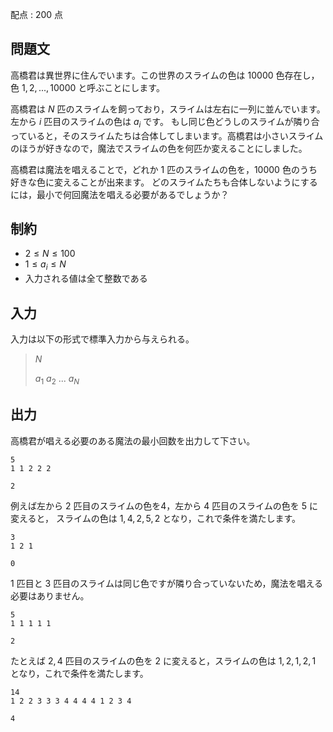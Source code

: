 配点 : $200$ 点

## 問題文

高橋君は異世界に住んでいます。この世界のスライムの色は $10000$ 色存在し，色 $1, 2, ..., 10000$ と呼ぶことにします。

高橋君は $N$ 匹のスライムを飼っており，スライムは左右に一列に並んでいます。左から $i$ 匹目のスライムの色は $a_i$ です。
もし同じ色どうしのスライムが隣り合っていると，そのスライムたちは合体してしまいます。高橋君は小さいスライムのほうが好きなので，魔法でスライムの色を何匹か変えることにしました。

高橋君は魔法を唱えることで，どれか $1$ 匹のスライムの色を，$10000$ 色のうち好きな色に変えることが出来ます。
どのスライムたちも合体しないようにするには，最小で何回魔法を唱える必要があるでしょうか？

## 制約

- $2 \leq N \leq 100$
- $1 \leq a_i \leq N$
- 入力される値は全て整数である

## 入力

入力は以下の形式で標準入力から与えられる。

> $N$
> 
> $a_1$ $a_2$ $...$ $a_N$

## 出力

高橋君が唱える必要のある魔法の最小回数を出力して下さい。

```input1
5
1 1 2 2 2
```

```output1
2
```

例えば左から $2$ 匹目のスライムの色を$4$，左から $4$ 匹目のスライムの色を $5$ に変えると，
スライムの色は $1, 4, 2, 5, 2$ となり，これで条件を満たします。

```input2
3
1 2 1
```

```output2
0
```

$1$ 匹目と $3$ 匹目のスライムは同じ色ですが隣り合っていないため，魔法を唱える必要はありません。

```input3
5
1 1 1 1 1
```

```output3
2
```

たとえば $2, 4$ 匹目のスライムの色を $2$ に変えると，スライムの色は $1, 2, 1, 2, 1$ となり，これで条件を満たします。

```input4
14
1 2 2 3 3 3 4 4 4 4 1 2 3 4
```

```output4
4
```